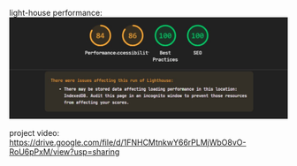 light-house performance:
![alt text](./assets/lighthouse.jpg)

project video: https://drive.google.com/file/d/1FNHCMtnkwY66rPLMjWbO8vO-RoU6pPxM/view?usp=sharing
